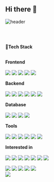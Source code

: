 ## Hi there 👋

<!--
**sehyeogg365/sehyeogg365** is a ✨ _special_ ✨ repository because its `README.md` (this file) appears on your GitHub profile.

Here are some ideas to get you started:

- 🔭 I’m currently working on ...
- 🌱 I’m currently learning ...
- 👯 I’m looking to collaborate on ...
- 🤔 I’m looking for help with ...
- 💬 Ask me about ...
- 📫 How to reach me: ...
- 😄 Pronouns: ...
- ⚡ Fun fact: ...
-->

![header](https://capsule-render.vercel.app/api?type=cylinder&color=000000&height=150&section=header&text=sehyeogg365&fontColor=ffffff&fontSize=70&animation=fadeIn&fontAlignY=55)

<br><br>
<!--<div align="center">-->
<div>
 🚀<b>Tech Stack</b><br><br>

<b>Frontend</b><br><br>
<img src="https://img.shields.io/badge/HTML5-E34F26?style=flat-square&logo=HTML5&logoColor=white"/>
<img src="https://img.shields.io/badge/CSS3-1572B6?style=flat-square&logo=CSS3&logoColor=white"/>
<img src="https://img.shields.io/badge/Bootstrap-7952B3?style=flat-square&logo=Bootstrap&logoColor=white"/>
<img src="https://img.shields.io/badge/JavaScript-F7DF1E?style=flat-square&logo=JavaScript&logoColor=black"/>
<img src="https://img.shields.io/badge/jQuery-0769AD?style=flat-square&logo=jQuery&logoColor=white"/>
<br>

<b>Backend</b><br><br>
<img src="https://img.shields.io/badge/JAVA-4479A1?style=flat-square&logo=Java&logoColor=white"/>
<img src="https://img.shields.io/badge/Jsp%20Servlet-232F3E?style=flat-square&logo=java&logoColor=white"/>
<img src="https://img.shields.io/badge/Spring%20Boot-6DB33F?style=flat-square&logo=springboot&logoColor=white"/>
<img src="https://img.shields.io/badge/Spring%20Data%20JPA-6DB33F?style=flat-square&logo=Spring&logoColor=white"/>
<img src="https://img.shields.io/badge/Gradle-02303A?style=flat-square&logo=Gradle&logoColor=white"/>
<img src="https://img.shields.io/badge/Amazonaws-232F3E?style=flat-square&logo=amazonwebservices&logoColor=white"/>


<b>Database</b><br><br>
<img src="https://img.shields.io/badge/Oracle-F80000?style=flat-square&logo=Oracle&logoColor=white"/>
<img src="https://img.shields.io/badge/MySQL-4479A1?style=flat-square&logo=MySQL&logoColor=white"/>
<img src="https://img.shields.io/badge/MariaDB-003545?style=flat-square&logo=MariaDB&logoColor=white"/>
<img src="https://img.shields.io/badge/Elasticsearch-005571?style=flat-square&logo=elasticsearch&logoColor=white"/>


<b>Tools</b><br><br>
<img src="https://img.shields.io/badge/Eclipse%20IDE-2C2255?style=flat-square&logo=eclipseide&logoColor=white"/>
<img src="https://img.shields.io/badge/VisualStudioCode-007ACC?style=flat-square&logo=VisualStudioCode&logoColor=black"/>
<img src="https://img.shields.io/badge/Spring-6DB33F?style=flat-square&logo=Spring&logoColor=white"/>
<img src="https://img.shields.io/badge/Sourcetree-0052CC?style=flat-square&logo=Sourcetree&logoColor=white"/>
<img src="https://img.shields.io/badge/Intellij%20IDEA-000000?style=flat-square&logo=IntellijIDEA&logoColor=white"/>
<img src="https://img.shields.io/badge/DBeaver-382923?style=flat-square&logo=DBeaver&logoColor=white"/>

<b>Interested in</b><br><br>
<img src="https://img.shields.io/badge/Docker-2496ED?style=flat-square&logo=Docker&logoColor=white"/>
<img src="https://img.shields.io/badge/Redis-FF4438?style=flat-square&logo=Redis&logoColor=white"/>
<img src="https://img.shields.io/badge/Apache%20Kafka-231F20?style=flat-square&logo=ApacheKafka&logoColor=white"/>
<img src="https://img.shields.io/badge/K6-7D64FF?style=flat-square&logo=k6&logoColor=white"/>
<img src="https://img.shields.io/badge/Grafana-F46800?style=flat-square&logo=Grafana&logoColor=white"/>
<img src="https://img.shields.io/badge/InfluxDB-22ADF6?style=flat-square&logo=InfluxDB&logoColor=white"/>
<img src="https://img.shields.io/badge/C%23-239120?style=flat-square&logo=csharp&logoColor=white"/>
<br>

<img src="https://img.shields.io/badge/Github%20Actions-2088FF?style=flat-square&logo=GithubActions&logoColor=white"/>
<img src="https://img.shields.io/badge/Swagger-85EA2D?style=flat-square&logo=Swagger&logoColor=white"/>
<img src="https://img.shields.io/badge/Postman-FF6C37?style=flat-square&logo=Postman&logoColor=white"/>
<img src="https://img.shields.io/badge/Python-3776AB?style=flat-square&logo=Python&logoColor=white"/>
<img src="https://img.shields.io/badge/Pandas-150458?style=flat-square&logo=Pandas&logoColor=white"/>
<br>

 <!-- 
<b>Platforms&Languages</b><br><br>
<img src="https://img.shields.io/badge/JAVA-4479A1?style=flat-square&logo=JAVA&logoColor=white"/>
<img src="https://img.shields.io/badge/HTML5-E34F26?style=flat-square&logo=HTML5&logoColor=white"/>
<img src="https://img.shields.io/badge/CSS3-1572B6?style=flat-square&logo=CSS3&logoColor=white"/>
<img src="https://img.shields.io/badge/Bootstrap-7952B3?style=flat-square&logo=Bootstrap&logoColor=white"/>
<img src="https://img.shields.io/badge/JavaScript-F7DF1E?style=flat-square&logo=JavaScript&logoColor=black"/>
<br>

<img src="https://img.shields.io/badge/jQuery-0769AD?style=flat-square&logo=jQuery&logoColor=white"/>
<img src="https://img.shields.io/badge/MySQL-4479A1?style=flat-square&logo=MySQL&logoColor=white"/>
<img src="https://img.shields.io/badge/Oracle-F80000?style=flat-square&logo=Oracle&logoColor=white"/>
<img src="https://img.shields.io/badge/MariaDB-003545?style=flat-square&logo=MariaDB&logoColor=white"/>
<img src="https://img.shields.io/badge/JSP%20Servlet-232F3E?style=flat-square&logo=java&logoColor=white"/>
<br><br>

<img src="https://img.shields.io/badge/Apache%20Tomcat-F8DC75?style=flat-square&logo=apachetomcat&logoColor=black"/>
<img src="https://img.shields.io/badge/Spring%20Boot-6DB33F?style=flat-square&logo=springboot&logoColor=white"/>
<img src="https://img.shields.io/badge/Apache%20Maven-C71A36?style=flat-square&logo=apachemaven&logoColor=white"/>
<img src="https://img.shields.io/badge/Gradle-02303A?style=flat-square&logo=Gradle&logoColor=white"/>
<img src="https://img.shields.io/badge/Amazonaws-232F3E?style=flat-square&logo=amazonwebservices&logoColor=white"/>
<br><br>

<img src="https://img.shields.io/badge/Elasticsearch-005571?style=flat-square&logo=elasticsearch&logoColor=white"/>
<img src="https://img.shields.io/badge/Spring%20Data%20JPA-6DB33F?style=flat-square&logo=Spring&logoColor=white"/>
<br><br>

<b>Interested in</b><br><br>
<img src="https://img.shields.io/badge/Docker-2496ED?style=flat-square&logo=Docker&logoColor=white"/>
<img src="https://img.shields.io/badge/Redis-FF4438?style=flat-square&logo=Redis&logoColor=white"/>
<img src="https://img.shields.io/badge/Apache%20Kafka-231F20?style=flat-square&logo=ApacheKafka&logoColor=white"/>
<img src="https://img.shields.io/badge/K6-7D64FF?style=flat-square&logo=k6&logoColor=white"/>
<img src="https://img.shields.io/badge/Grafana-F46800?style=flat-square&logo=Grafana&logoColor=white"/>
<img src="https://img.shields.io/badge/InfluxDB-22ADF6?style=flat-square&logo=InfluxDB&logoColor=white"/>
<img src="https://img.shields.io/badge/C%23-239120?style=flat-square&logo=csharp&logoColor=white"/>
<br>

<img src="https://img.shields.io/badge/Github%20Actions-2088FF?style=flat-square&logo=GithubActions&logoColor=white"/>
<img src="https://img.shields.io/badge/Swagger-85EA2D?style=flat-square&logo=Swagger&logoColor=white"/>
<img src="https://img.shields.io/badge/Postman-FF6C37?style=flat-square&logo=Postman&logoColor=white"/>
<br>

<b>Tools</b><br><br>
<img src="https://img.shields.io/badge/Eclipse%20IDE-2C2255?style=flat-square&logo=eclipseide&logoColor=white"/>
<img src="https://img.shields.io/badge/VisualStudioCode-007ACC?style=flat-square&logo=VisualStudioCode&logoColor=black"/>
<img src="https://img.shields.io/badge/Spring-6DB33F?style=flat-square&logo=Spring&logoColor=white"/>
<img src="https://img.shields.io/badge/Sourcetree-0052CC?style=flat-square&logo=Sourcetree&logoColor=white"/>
<img src="https://img.shields.io/badge/Intellij%20IDEA-000000?style=flat-square&logo=IntellijIDEA&logoColor=white"/>
<img src="https://img.shields.io/badge/DBeaver-382923?style=flat-square&logo=DBeaver&logoColor=white"/>
<br>
-->
<div align="center>
 <a href="https://github.com/devxb/gitanimals">
   <img src="https://render.gitanimals.org/farms/{sehyeogg365}"/>
 </a>
</div>  
</div>
